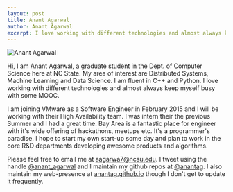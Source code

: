 ```yaml
---
layout: post
title: Anant Agarwal
author: Anant Agarwal
excerpt: I love working with different technologies and almost always keep myself busy with some MOOC. 
---
```



![Anant Agarwal]({{site.url}}/img/anantagarwal.jpg)


Hi, I am Anant Agarwal, a graduate student in the Dept. of Computer Science here at NC State. My area of interest are Distributed Systems, Machine Learning and Data Science. I am fluent in C++ and Python. I love working with different technologies and almost always keep myself busy with some MOOC. 

I am joining VMware as a Software Engineer in February 2015 and I will be working with their High Availability team. I was intern their the previous Summer and I had a great time. Bay Area is a fantastic place for engineer with it's wide offering of hackathons, meetups etc. It's a programmer's paradise. I hope to start my own start-up some day and plan to work in the core R&D departments developing awesome products and algorithms.

Please feel free to email me at aagarwa7@ncsu.edu. I tweet using the handle [@anant_agarwal](http://twitter.com/anant_agarwal) and I maintain my github repos at [@anantag](http://github.com/anantag). I also maintain my web-presence at [anantag.github.io](http://anantag.github.io) though I don't get to update it frequently.
